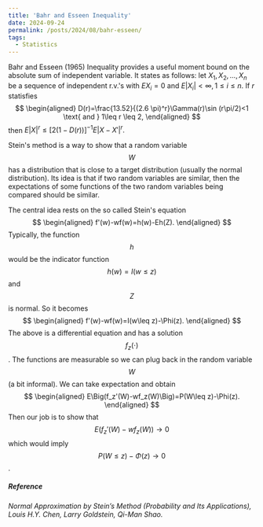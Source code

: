 ```yaml
---
title: 'Bahr and Esseen Inequality'
date: 2024-09-24
permalink: /posts/2024/08/bahr-esseen/
tags:
  - Statistics
---
```


Bahr and Esseen (1965) Inequality provides a useful moment bound on the absolute sum of independent variable. It states as follows: let $X_1,X_2,\ldots , X_n$ be a sequence of independent r.v.'s with $EX_i=0$ and $E|X_i|<\infty,1\leq i\leq n.$ If $r$ statisfies 
$$
\begin{aligned}
D(r)=\frac{13.52}{(2.6 \pi)^r}\Gamma(r)\sin (r\pi/2)<1 \text{ and } 1\leq r \leq 2,
\end{aligned}
$$
then $E|X|^r\leq [2(1-D(r))]^{-1}E|X-X'|^r.$


Stein's method is a way to show that a random variable $$W$$ has a distribution that is close to a target distribution (usually the normal distribution). Its idea is that if two random variables are similar, then the expectations of some functions of the two random variables being compared should be similar.

The central idea rests on the so called Stein&apos;s equation
$$
\begin{aligned}
f'(w)-wf(w)=h(w)-Eh(Z).
\end{aligned}
$$
Typically, the function $$h$$ would be the indicator function $$h(w)=I(w\leq z)$$ and $$Z$$ is normal. So it becomes
$$
\begin{aligned}
f'(w)-wf(w)=I(w\leq z)-\Phi(z).
\end{aligned}
$$
The above is a differential equation and has a solution $$f_z(\cdot)$$. The functions are measurable so we can plug back in the random variable $$W$$ (a bit informal). We can take expectation and obtain
$$
\begin{aligned}
E\Big(f_z'(W)-wf_z(W)\Big)=P(W\leq z)-\Phi(z).
\end{aligned}
$$
Then our job is to show that $$E\Big(f_z'(W)-wf_z(W)\Big)\rightarrow 0$$ which would imply $$P(W\leq z)-\Phi(z)\rightarrow 0$$.

##### Reference

*Normal Approximation by Stein’s Method (Probability and Its Applications), Louis H.Y. Chen, Larry Goldstein, Qi-Man Shao.*